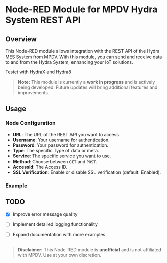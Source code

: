 # Node-RED Module for MPDV Hydra System REST API

## Overview

This Node-RED module allows integration with the REST API of the Hydra MES System from MPDV. With this module, you can send and receive data to and from the Hydra System, enhancing your IoT solutions.

Testet with HydraX and Hydra8

> **Note:** This module is currently a **work in progress** and is actively being developed. Future updates will bring additional features and improvements.

## Usage

### Node Configuration

- **URL**: The URL of the REST API you want to access.
- **Username**: Your username for authentication.
- **Password**: Your password for authentication.
- **Type**: The specific Type of data or meta.
- **Service**: The specific service you want to use.
- **Method**: Choose between `GET` and `POST`.
- **AccessId**: The Access ID.
- **SSL Verification**: Enable or disable SSL verification (default: Enabled).

### Example


## TODO
- [x] Improve error message quality
- [ ] Implement detailed logging functionality
- [ ] Expand documentation with more examples



##
> **Disclaimer:** This Node-RED module is **unofficial** and is not affiliated with MPDV. Use at your own discretion.

